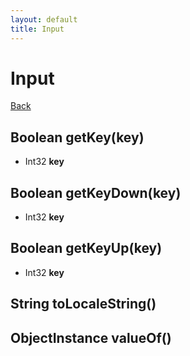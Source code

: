 ```yaml
---
layout: default
title: Input
---
```

# Input
[Back](index.html)
## **Boolean** getKey(key)
- Int32 **key**

## **Boolean** getKeyDown(key)
- Int32 **key**

## **Boolean** getKeyUp(key)
- Int32 **key**

## **String** toLocaleString()

## **ObjectInstance** valueOf()

